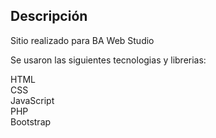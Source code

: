 ## Descripción

Sitio realizado para BA Web Studio<br>

Se usaron las siguientes tecnologias y librerias:

HTML<br>
CSS<br>
JavaScript<br>
PHP<br>
Bootstrap<br>